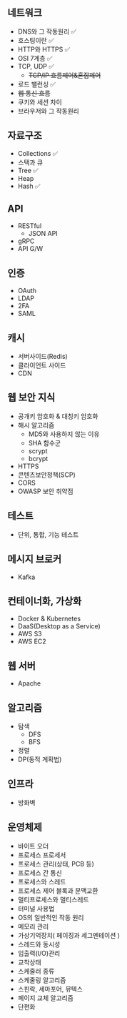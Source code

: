 ## 네트워크
- DNS와 그 작동원리 ✅
- 호스팅이란 ✅
- HTTP와  HTTPS ✅
- OSI 7계층 ✅
- TCP, UDP ✅
    - ~~TCP/IP 흐름제어&혼잡제어~~
- 로드 밸런싱 ✅
- ~~웹 통신 흐름~~
- 쿠키와 세션 차이
- 브라우저와 그 작동원리

## 자료구조
- Collections ✅
- 스택과 큐
- Tree ✅
- Heap
- Hash ✅

## API
- RESTful
    - JSON API
- gRPC
- API G/W
 
## 인증
- OAuth
- LDAP
- 2FA
- SAML

## 캐시
- 서버사이드(Redis)
- 클라이언트 사이드
- CDN

## 웹 보안 지식
- 공개키 암호화 & 대칭키 암호화
- 해시 알고리즘
    - MD5와 사용하지 않는 이유
    - SHA 함수군
    - scrypt
    - bcrypt
- HTTPS
- 콘텐츠보안정책(SCP)
- CORS
- OWASP 보안 취약점

## 테스트
- 단위, 통합, 기능 테스트

## 메시지 브로커
- Kafka

## 컨테이너화, 가상화
- Docker & Kubernetes
- DaaS(Desktop as a Service)
- AWS S3
- AWS EC2

## 웹 서버
- Apache

## 알고리즘
- 탐색
  - DFS
  - BFS
- 정렬
- DP(동적 계획법)

## 인프라
- 방화벽

## 운영체제
- 바이트 오더
- 프로세스 프로세서
- 프로세스 관리(상태, PCB 등)
- 프로세스 간 통신
- 프로세스와 스레드
- 프로세스 제어 블록과 문맥교환
- 멀티프로세스와 멀티스레드
- 터미널 사용법
- OS의 일반적인 작동 원리
- 메모리 관리
- 가상기억장치( 페이징과 세그멘테이션 )
- 스레드와 동시성
- 입출력(I/O)관리
- 교착상태
- 스케줄러 종류
- 스케줄링 알고리즘
- 스핀락, 세마포어, 뮤텍스
- 페이지 교체 알고리즘
- 단편화
